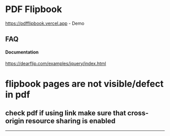 # PDF Flipbook

https://pdfflipbook.vercel.app - Demo

## FAQ

#### Documentation

https://dearflip.com/examples/jquery/index.html

# flipbook pages are not visible/defect in pdf  

## check pdf if using link make sure that cross-origin resource sharing is enabled 

-----
